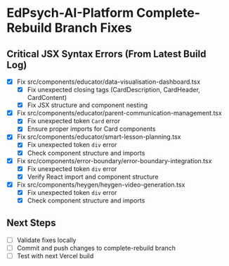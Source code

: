# EdPsych-AI-Platform Complete-Rebuild Branch Fixes

## Critical JSX Syntax Errors (From Latest Build Log)
- [x] Fix src/components/educator/data-visualisation-dashboard.tsx
  - [x] Fix unexpected closing tags (CardDescription, CardHeader, CardContent)
  - [x] Fix JSX structure and component nesting
- [x] Fix src/components/educator/parent-communication-management.tsx
  - [x] Fix unexpected token `Card` error
  - [x] Ensure proper imports for Card components
- [x] Fix src/components/educator/smart-lesson-planning.tsx
  - [x] Fix unexpected token `div` error
  - [x] Check component structure and imports
- [x] Fix src/components/error-boundary/error-boundary-integration.tsx
  - [x] Fix unexpected token `div` error
  - [x] Verify React import and component structure
- [x] Fix src/components/heygen/heygen-video-generation.tsx
  - [x] Fix unexpected token `div` error
  - [x] Check component structure and imports

## Next Steps
- [ ] Validate fixes locally
- [ ] Commit and push changes to complete-rebuild branch
- [ ] Test with next Vercel build
